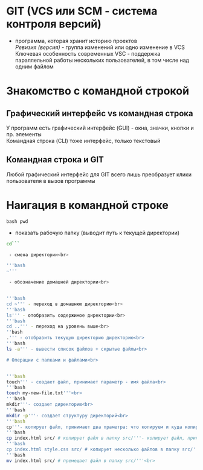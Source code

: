 # GIT (VCS или SCM - система контроля версий)<br>


- программа, которая хранит историю проектов<br>
*Ревизия (версия)* - группа изменений или одно изменение в VCS<br>
Ключевая особенность современных VSC - поддержка параллельной работы нескольких пользователей, в том числе над одним файлом<br> 


# Знакомство с командной строкой<br>


## Графический интерфейс vs командная строка<br>
У программ есть графический интерфейс (GUI) - окна, значки, кнопки и пр. элементы<br>
Командная строка (CLI) тоже интерфейс, только текстовый<br>
## Командная строка и GIT<br>
Любой графический интерфейс для GIT всего лишь преобразует клики пользователя в вызов программы<br>


# Наигация в командной строке<br>


```bash pwd```

 - показать рабочую папку (выводит путь к текущей директории)<br>

```bash
cd```

 - смена директории<br>

'''bash
~'''

 - обозначение домашней директории<br>


'''bash
cd ~''' - переход в домашнюю директорию<br>
'''bash
ls''' - отобразить содержимое директории<br>
'''bash
cd ..''' - переход на уровень выше<br>
''bash
.''' - отобразить текущую директорию директорию<br>
'''bash
ls -a''' - вывести список файлов + скрытые файлы<br>

# Операции с папками и файлами<br>


'''bash
touch''' - создает файл, принимает параметр - имя файла<br>
'''bash
touch my-new-file.txt'''<br>
'''bash
mkdir'''- создает директорию<br>
'''bash
mkdir -p'''- создает структуру директорий<br>
'''bash
cp'''- копирует файл, принимает два праметра: что копируем и куда копируем<br>
'''bash
cp index.html src/ # копирует файл в папку src/'''- копирует файл, принимает два праметра: что копируем и куда копируем<br>
'''bash
cp index.html style.css src/ # копирует несколько файлов в папку src/''<br>
'''bash
mv index.html src/ # премещает файл в папку src/'''<br>


